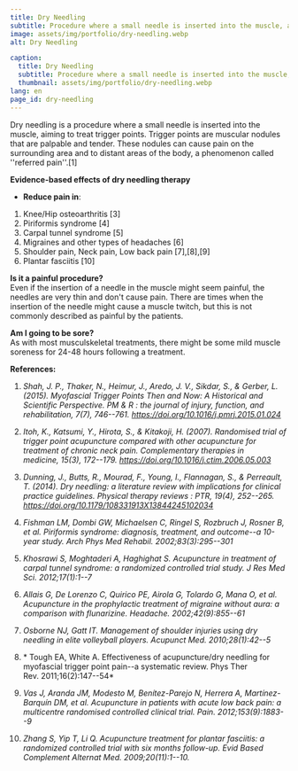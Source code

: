 ```yaml
---
title: Dry Needling
subtitle: Procedure where a small needle is inserted into the muscle, aiming to treat trigger points. Trigger points are muscular nodules that are palpable and tender. These nodules can cause pain on the surrounding area and to distant areas of the body, a phenomenon called "referred pain"
image: assets/img/portfolio/dry-needling.webp
alt: Dry Needling

caption:
  title: Dry Needling
  subtitle: Procedure where a small needle is inserted into the muscle, aiming to treat trigger points
  thumbnail: assets/img/portfolio/dry-needling.webp
lang: en
page_id: dry-needling
---
```

Dry needling is a procedure where a small needle is inserted into the
muscle, aiming to treat trigger points. Trigger points are muscular
nodules that are palpable and tender. These nodules can cause pain on
the surrounding area and to distant areas of the body, a phenomenon
called \'\'referred pain\'\'.\[1\]

**Evidence-based effects of dry needling therapy**

-   **Reduce pain in**:
  1.  Knee/Hip osteoarthritis \[3\]
  2.  Piriformis syndrome \[4\]
  3.  Carpal tunnel syndrome \[5\]
  4.  Migraines and other types of headaches \[6\]
  5.  Shoulder pain, Neck pain, Low back pain \[7\],\[8\],\[9\]
  6.  Plantar fasciitis \[10\]

**Is it a painful procedure?**  
Even if the insertion of a needle in the muscle might seem painful, the
needles are very thin and don\'t cause pain. There are times when the
insertion of the needle might cause a muscle twitch, but this is not
commonly described as painful by the patients.

**Am I going to be sore?**  
As with most musculskeletal treatments, there might be some mild muscle
soreness for 24-48 hours following a treatment.

**References:**  
1.  *Shah, J. P., Thaker, N., Heimur, J., Aredo, J. V., Sikdar, S., &
    Gerber, L. (2015). Myofascial Trigger Points Then and Now: A
    Historical and Scientific Perspective. PM & R : the journal of
    injury, function, and rehabilitation, 7(7), 746--761.
    https://doi.org/10.1016/j.pmrj.2015.01.024*

2.  *Itoh, K., Katsumi, Y., Hirota, S., & Kitakoji, H. (2007).
    Randomised trial of trigger point acupuncture compared with other
    acupuncture for treatment of chronic neck pain. Complementary
    therapies in medicine, 15(3), 172--179.
    https://doi.org/10.1016/j.ctim.2006.05.003*

3.  *Dunning, J., Butts, R., Mourad, F., Young, I., Flannagan, S., &
    Perreault, T. (2014). Dry needling: a literature review with
    implications for clinical practice guidelines. Physical therapy
    reviews : PTR, 19(4), 252--265.
    https://doi.org/10.1179/108331913X13844245102034*

4.  *Fishman LM, Dombi GW, Michaelsen C, Ringel S, Rozbruch J, Rosner B,
    et al. Piriformis syndrome: diagnosis, treatment, and outcome--a
    10-year study. Arch Phys Med Rehabil. 2002;83(3):295--301*

5.  *Khosrawi S, Moghtaderi A, Haghighat S. Acupuncture in treatment of
    carpal tunnel syndrome: a randomized controlled trial study. J Res
    Med Sci. 2012;17(1):1--7*

6.  *Allais G, De Lorenzo C, Quirico PE, Airola G, Tolardo G, Mana O, et
    al. Acupuncture in the prophylactic treatment of migraine without
    aura: a comparison with flunarizine. Headache. 2002;42(9):855--61*

7.  *Osborne NJ, Gatt IT. Management of shoulder injuries using dry
    needling in elite volleyball players. Acupunct
    Med. 2010;28(1):42--5*

8.  * Tough EA, White A. Effectiveness of acupuncture/dry needling for
    myofascial trigger point pain--a systematic review. Phys Ther
    Rev. 2011;16(2):147--54*

9.  *Vas J, Aranda JM, Modesto M, Benítez-Parejo N, Herrera A,
    Martínez-Barquín DM, et al. Acupuncture in patients with acute low
    back pain: a multicentre randomised controlled clinical
    trial. Pain. 2012;153(9):1883--9*

10. *Zhang S, Yip T, Li Q. Acupuncture treatment for plantar fasciitis:
    a randomized controlled trial with six months follow-up. Evid Based
    Complement Alternat Med. 2009;20(11):1--10.*